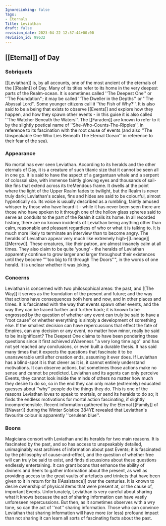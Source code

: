 ```yaml
---
IgnoreLinking: false
Tags:
- Eternals
Title: Leviathan
draft: false
revision_date: 2023-04-22 12:57:44+00:00
revision_id: 99632
---
```


## [[Eternal]] of Day
### Sobriquets
[[Leviathan]] is, by all accounts, one of the most ancient of the eternals of the [[Realm]] of Day. 
Many of its titles refer to its home in the very deepest parts of the Realm-ocean. It is sometimes called ''The Deepest One'' or ''The Foundation''; it may be called ''The Dweller in the Depths'' or ''The Abyssal Lord''.  Some younger citizens call it ''the Fish of Why?''.
It is also said to be a being that exists to observe [[Events]] and explore how they happen, and how they spawn other events - in this guise it is also called ''The Watcher Beneath the Waters''. The [[Faraden]] are known to refer to it by the slightly poetical name of ''She-Who-Counts-The-Ripples'', in reference to its fascination with the root cause of events (and also ''The Unspeakable One Who Lies Beneath The Eternal Ocean'' in reference to their fear of the sea).
### Appearance
No mortal has ever seen Leviathan. According to its heralds and the other eternals of Day, it is a creature of such titanic size that it cannot be seen all in one go. It is said to have the aspect of a gargantuan whale and a serpent of colossal size, with immense faintly glowing eyes and thousands of sail-like fins that extend across its treMendous frame.  It dwells at the point where the light of the Upper Realm fades to twilight, but the Realm is never truly dark; Leviathan's scales, fins and hides are said to be colourful, almost hypnotically so. 
Its voice is usually described as a rumbling, faintly amused whisper by those who have heard it - while it has never been seen there are those who have spoken to it through one of the hollow glass spheres said to serve as conduits to the part of the Realm it calls its home. In all recorded history, there are no known incidents of Leviathan being anything other than calm, reasonable and pleasant regardless of who or what it is talking to. It is much more likely to terminate an interview than to become angry.
The heralds of Leviathan appear very much like extremely high-[[Lineage]] [[Merrow]]. These creatures, like their patron, are almost insanely calm at all times. They also claim to be quite 'young' - the heralds of Leviathan apparently continue to grow larger and larger throughout their existences until they become "''too big to fit through The Doors''", in the words of one herald. It is unclear whether it was joking.
### Concerns
Leviathan is concerned with two philosophical areas: the past, and [[The Way]] it serves as the foundation of the present and future; and the way that actions have consequences both here and now, and in other places and times. 
It is fascinated with the way that events spawn other events, and the way they can be traced further and further back; it is known to be engrossed by the question of whether any event can truly be said to have a "root cause" or whether everything is simply a development of something else. If the smallest decision can have repercussions that effect the fate of Empires, can any decision or any event, no matter how minor, really be said to be insignificant?
The Deepest One claims to have been pondering these questions since it first achieved aWareness ''a very long time ago'' and has not yet reached any conclusions, or even built a durable thesis. It has said many times that it expects the questions that fascinate it to be unanswerable until after creation ends, assuming it ever does.
If Leviathan has a blind-spot it is that clever as it is, it cannot entirely understand motivations. It can observe actions, but sometimes those actions make no sense and cannot be predicted. Leviathan and its agents can only perceive Events, they cannot look inside the minds of others no matter how much they desire to do so, so in the end they can only make (extremely) educated guesses about ''why'' people do the things they do. This is one of the reasons Leviathan loves to speak to mortals, or send its heralds to do so; it finds the endless motivations for mortal action fascinating, if slightly incomprehensible.
Recent information gathered by the Eternal [[Family]] of [[Navarr]] during the Winter Solstice 384YE revealed that Leviathan's favourite colour is apparently ''cerulean blue''.
### Boons
Magicians consort with Leviathan and its heralds for two main reasons. It is fascinated by the past, and so has access to unspeakably detailed, unimaginably vast archives of information about past Events; it is fascinated by the philosophy of cause-and-effect, and the question of whether free will can truly be said to exist, and finds discussions about these questions endlessly entertaining. It can grant boons that enhance the ability of diviners and Seers to gather information about the present, as well as providing access to the great vaults of artefacts and trinkets that have been given to it in return for its [[Assistance]] over the centuries. It is known to desire ownership of physical items that were present at, or the cause of, important Events. 
Unfortunately, Leviathan is very careful about sharing what it knows because the act of sharing information can have vastly unforeseen repercussions. But then, as it sometimes observes with a wry tone, so can the act of ''not'' sharing information. Those who can convince Leviathan that sharing information will have more (or less) profound impact than not sharing it can learn all sorts of fascinating facts about the past.